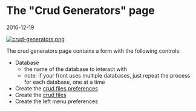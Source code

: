 The "Crud Generators" page
==============================
2016-12-19


[![crud-generators.png](https://s19.postimg.org/n207owpur/crud_generators.png)](https://postimg.org/image/sdf49mbxb/)


The crud generators page contains a form with the following controls:

- Database
    - the name of the database to interact with
    - note: if your front uses multiple databases, just repeat the process for each database, one at a time
- Create the [crud files preferences](https://github.com/lingtalfi/nullos-admin/tree/master/doc/modules/crud-module/crud-files-preferences.md) 
- Create the [crud files](https://github.com/lingtalfi/nullos-admin/tree/master/doc/modules/crud-module/crud-files.md) 
- Create the left menu preferences